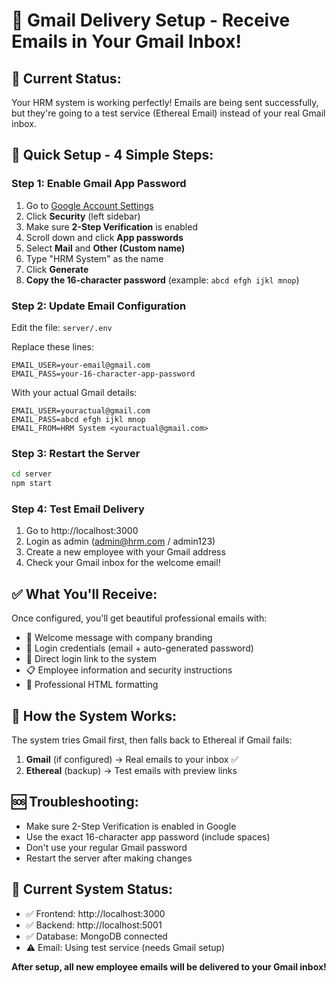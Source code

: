 # 📧 Gmail Delivery Setup - Receive Emails in Your Gmail Inbox!

## 🎯 **Current Status:**
Your HRM system is working perfectly! Emails are being sent successfully, but they're going to a test service (Ethereal Email) instead of your real Gmail inbox.

## 🔧 **Quick Setup - 4 Simple Steps:**

### **Step 1: Enable Gmail App Password**
1. Go to [Google Account Settings](https://myaccount.google.com/)
2. Click **Security** (left sidebar)
3. Make sure **2-Step Verification** is enabled
4. Scroll down and click **App passwords**
5. Select **Mail** and **Other (Custom name)**
6. Type "HRM System" as the name
7. Click **Generate**
8. **Copy the 16-character password** (example: `abcd efgh ijkl mnop`)

### **Step 2: Update Email Configuration**
Edit the file: `server/.env`

Replace these lines:
```env
EMAIL_USER=your-email@gmail.com
EMAIL_PASS=your-16-character-app-password
```

With your actual Gmail details:
```env
EMAIL_USER=youractual@gmail.com
EMAIL_PASS=abcd efgh ijkl mnop
EMAIL_FROM=HRM System <youractual@gmail.com>
```

### **Step 3: Restart the Server**
```bash
cd server
npm start
```

### **Step 4: Test Email Delivery**
1. Go to http://localhost:3000
2. Login as admin (admin@hrm.com / admin123)
3. Create a new employee with your Gmail address
4. Check your Gmail inbox for the welcome email!

## ✅ **What You'll Receive:**
Once configured, you'll get beautiful professional emails with:
- 🎉 Welcome message with company branding
- 🔐 Login credentials (email + auto-generated password)
- 🔗 Direct login link to the system
- 📋 Employee information and security instructions
- 💼 Professional HTML formatting

## 🔄 **How the System Works:**
The system tries Gmail first, then falls back to Ethereal if Gmail fails:
1. **Gmail** (if configured) → Real emails to your inbox ✅
2. **Ethereal** (backup) → Test emails with preview links

## 🆘 **Troubleshooting:**
- Make sure 2-Step Verification is enabled in Google
- Use the exact 16-character app password (include spaces)
- Don't use your regular Gmail password
- Restart the server after making changes

## 📱 **Current System Status:**
- ✅ Frontend: http://localhost:3000
- ✅ Backend: http://localhost:5001  
- ✅ Database: MongoDB connected
- ⚠️ Email: Using test service (needs Gmail setup)

**After setup, all new employee emails will be delivered to your Gmail inbox!**
